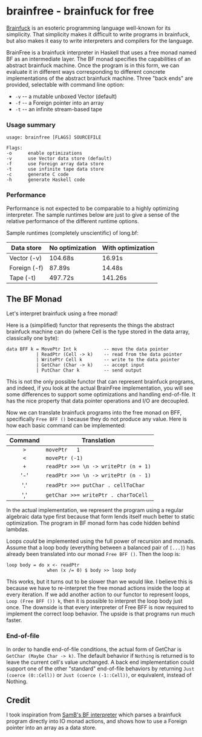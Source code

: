 brainfree - brainfuck for free
===============================

[Brainfuck](http://en.wikipedia.org/wiki/Brainfuck) is an esoteric programming
language well-known for its simplicity. That simplicity makes it difficult to
write programs in brainfuck, but also makes it easy to write interpreters and
compilers for the language.

BrainFree is a brainfuck interpreter in Haskell that uses a free monad named
BF as an intermediate layer. The BF monad specifies the capabilities of an abstract 
brainfuck machine. Once the program is in this form, we can evaluate it in 
different ways corresponding to different concrete implementations of the abstract 
brainfuck machine. Three "back ends" are provided, selectable with command line 
option:

- `-v` -- a mutable unboxed Vector (default)
- `-f` -- a Foreign pointer into an array
- `-t` -- an infinite stream-based tape

### Usage summary ###

    usage: brainfree [FLAGS] SOURCEFILE
    
    Flags:
    -o      enable optimizations
    -v      use Vector data store (default)
    -f      use Foreign array data store
    -t      use infinite tape data store
    -c      generate C code
    -h      generate Haskell code

### Performance ###

Performance is not expected to be comparable to a highly optimizing interpreter.
The sample runtimes below are just to give a sense of the relative performance
of the different runtime options.

Sample runtimes (completely unscientific) of long.bf:

| Data store   | No optimization | With optimization |
|--------------|-----------------|-------------------|
| Vector (-v)  |         104.68s |            16.91s |
| Foreign (-f) |          87.89s |            14.48s |
| Tape (-t)    |         497.72s |           141.26s |

The BF Monad
-------------

Let's interpret brainfuck using a free monad!

Here is a (simplified) functor that represents the things the abstract
brainfuck machine can do (where Cell is the type stored in the data array,
classically one byte):

    data BFF k = MovePtr Int k          -- move the data pointer
               | ReadPtr (Cell -> k)    -- read from the data pointer
               | WritePtr Cell k        -- write to the data pointer
               | GetChar (Char -> k)    -- accept input
               | PutChar Char k         -- send output

This is not the only possible functor that can represent brainfuck programs,
and indeed, if you look at the actual BrainFree implementation, you will
see some differences to support some optimizations and handling end-of-file.
It has the nice property that data pointer operations and I/O are decoupled.

Now we can translate brainfuck programs into the free monad on BFF,
specifically `Free BFF ()` because they do not produce any value. Here is
how each basic command can be implemented:

| Command | Translation                          |
|:-------:|--------------------------------------|
| `>`     | `movePtr   1`                        |
| `<`     | `movePtr (-1)`                       |
| `+`     | `readPtr >>= \n -> writePtr (n + 1)` |
| '-'     | `readPtr >>= \n -> writePtr (n - 1)` |
| '.'     | `readPtr >>= putChar . cellToChar`   |
| ','     | `getChar >>= writePtr . charToCell`  |

In the actual implementation, we represent the program using a regular
algebraic data type first because that form lends itself much better
to static optimization. The program in BF monad form has code
hidden behind lambdas.

Loops *could* be implemented using the full power of recursion and monads.
Assume that a loop body (everything between a balanced pair of `[...]`)
has already been translated into our monad `Free BFF ()`. Then the loop is:

    loop body = do x <- readPtr
                   when (x /= 0) $ body >> loop body

This works, but it turns out to be slower than we would like. I believe this 
is because we have to re-interpret the free monad actions inside the loop at 
every iteration. If we add another action to our functor to represent loops, 
`Loop (Free BFF ()) k`, then it is possible to interpret the loop body 
just once. The downside is that every interpreter of Free BFF is now required 
to implement the correct loop behavior. The upside is that programs run
much faster.

### End-of-file ###

In order to handle end-of-file conditions, the actual form of GetChar is
`GetChar (Maybe Char -> k)`. The default behavior if `Nothing` is returned
is to leave the current cell's value unchanged. A back end implementation
could support one of the other "standard" end-of-file behaviors by
returning `Just (coerce (0::Cell))` or `Just (coerce (-1::Cell))`, or
equivalent, instead of Nothing.


Credit
-------

I took inspiration from
[SamB's BF interpreter](http://www.haskell.org/haskellwiki/Short_examples/BF_interpreter)
which parses a brainfuck program directly into IO monad actions, and shows how
to use a Foreign pointer into an array as a data store.
